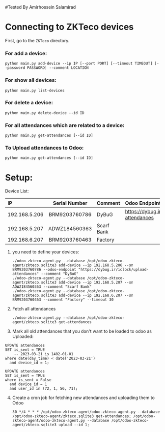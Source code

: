 #Tested By Amirhossein Salamirad
# Connecting to ZKTeco devices

First, go to the `ZKTeco` directory.

### For add a device:

`python main.py add-device --ip IP [--port PORT] [--timeout TIMEOUT] [--password PASSWORD] --comment LOCATION
`

### For show all devices:

`python main.py list-devices`

### For delete a device:

`python main.py delete-device --id ID`

### For all attendances which are related to a device:

`python main.py get-attendances [--id ID]`

### To Upload attendances to Odoo:

`python main.py get-attendances [--id ID]`

# Setup:

Device List:

| IP            | Serial Number | Comment    | Odoo Endpoint Address                      |
|:--------------|:-------------:|:-----------|:-------------------------------------------|
| 192.168.5.206 | BRM9203760786 | DyBuG      | https://dybug.ir/iclock/upload-attendances |
| 192.168.5.207 | ADWZ184560363 | Scarf Bank |                                            |
| 192.168.6.207 | BRM9203760463 | Factory    |                                            |

1. you need to define your devices:

   ```shell
   ./odoo-zkteco-agent.py --database /opt/odoo-zkteco-agent/zkteco.sqlite3 add-device --ip 192.168.5.206 --sn BRM9203760786 --odoo-endpoint "https://dybug.ir/iclock/upload-attendances" --comment "DyBuG"
   ./odoo-zkteco-agent.py --database /opt/odoo-zkteco-agent/zkteco.sqlite3 add-device --ip 192.168.5.207 --sn ADWZ184560363 --comment "Scarf Bank"
   ./odoo-zkteco-agent.py --database /opt/odoo-zkteco-agent/zkteco.sqlite3 add-device --ip 192.168.6.207 --sn BRM9203760463 --comment "Factory" --timeout 30
   ```

2. Fetch all attendances

   ```shell
   ./odoo-zkteco-agent.py --database /opt/odoo-zkteco-agent/zkteco.sqlite3 get-attendances
   ```

3. Mark all old attendances that you don't want to be loaded to odoo as Uploaded:

  ```sqlite
  UPDATE attendances
  SET is_sent = TRUE
      -- 2023-03-21 is 1402-01-01
  where date(day_time) < date('2023-03-21')
    and device_id = 1;

  UPDATE attendances
  SET is_sent = TRUE
  where is_sent = False
    and device_id = 1
    and user_id in (72, 1, 56, 71);
   ```

4. Create a cron job for fetching new attendances and uploading them to Odoo

   ```shell
   30 */4 * * * /opt/odoo-zkteco-agent/odoo-zkteco-agent.py --database /opt/odoo-zkteco-agent/zkteco.sqlite3 get-attendances; /opt/odoo-zkteco-agent/odoo-zkteco-agent.py --database /opt/odoo-zkteco-agent/zkteco.sqlite3 upload --id 1;
   ```
